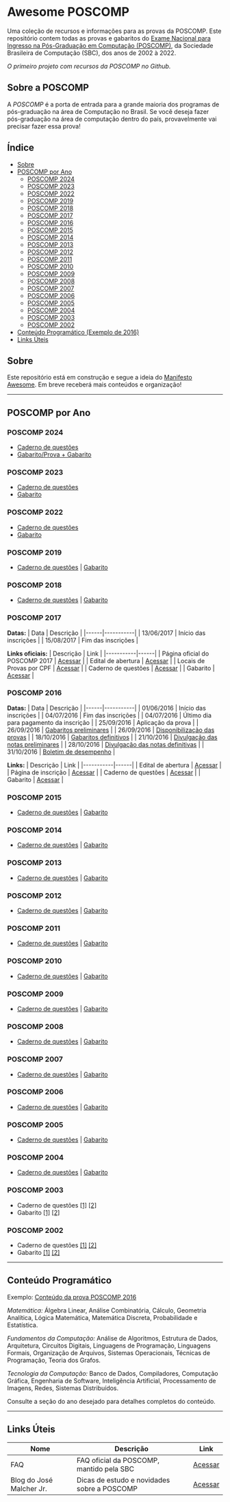 # Awesome POSCOMP

Uma coleção de recursos e informações para as provas da POSCOMP. Este repositório contem todas as provas e gabaritos do [Exame Nacional para Ingresso na Pós-Graduação em Computação (POSCOMP)]((http://www.sbc.org.br/educacao/poscomp)), da Sociedade Brasileira de Computação (SBC), dos anos de 2002 à 2022. 

*O primeiro projeto com recursos da POSCOMP no Github.*

## Sobre a POSCOMP

A *POSCOMP* é a porta de entrada para a grande maioria dos programas de pós-graduação na área de Computação no Brasil. Se você deseja fazer pós-graduação na área de computação dentro do país, provavelmente vai precisar fazer essa prova!

## Índice

- [Sobre](#sobre)
- [POSCOMP por Ano](#poscomp-por-ano)
    - [POSCOMP 2024](#poscomp-2024)
    - [POSCOMP 2023](#poscomp-2023)
    - [POSCOMP 2022](#poscomp-2022)
    - [POSCOMP 2019](#poscomp-2019)
    - [POSCOMP 2018](#poscomp-2018)
    - [POSCOMP 2017](#poscomp-2017)
    - [POSCOMP 2016](#poscomp-2016)
    - [POSCOMP 2015](#poscomp-2015)
    - [POSCOMP 2014](#poscomp-2014)
    - [POSCOMP 2013](#poscomp-2013)
    - [POSCOMP 2012](#poscomp-2012)
    - [POSCOMP 2011](#poscomp-2011)
    - [POSCOMP 2010](#poscomp-2010)
    - [POSCOMP 2009](#poscomp-2009)
    - [POSCOMP 2008](#poscomp-2008)
    - [POSCOMP 2007](#poscomp-2007)
    - [POSCOMP 2006](#poscomp-2006)
    - [POSCOMP 2005](#poscomp-2005)
    - [POSCOMP 2004](#poscomp-2004)
    - [POSCOMP 2003](#poscomp-2003)
    - [POSCOMP 2002](#poscomp-2002)
- [Conteúdo Programático (Exemplo de 2016)](#conteúdo-programático)
- [Links Úteis](#links-úteis)

## Sobre

Este repositório está em construção e segue a ideia do [Manifesto Awesome](https://github.com/sindresorhus/awesome/blob/master/awesome.md). Em breve receberá mais conteúdos e organização!

---

## POSCOMP por Ano

### POSCOMP 2024
- [Caderno de questões](poscomp/2024/poscomp_caderno_prova_2024.pdf)
- [Gabarito/Prova + Gabarito](poscomp/2024/poscomp_prova_gabarito_2024.pdf)

### POSCOMP 2023
- [Caderno de questões](poscomp/2023/poscomp_caderno_prova_2023.pdf)
- [Gabarito](poscomp/2023/poscomp_gabarito_2023.pdf)

### POSCOMP 2022
- [Caderno de questões](poscomp/2022/poscomp_prova_2022.pdf)
- [Gabarito](poscomp/2022/poscomp_gabarito_2022.pdf)

### POSCOMP 2019
- [Caderno de questões](https://www.sbc.org.br/documentos-da-sbc/summary/212-2019/1246-prova-2019) \| [Gabarito](https://www.sbc.org.br/documentos-da-sbc/summary/212-2019/1247-gabarito-2019)

### POSCOMP 2018
- [Caderno de questões](https://www.sbc.org.br/documentos-da-sbc/summary/202-2018/1203-prova-2018) \| [Gabarito](https://www.sbc.org.br/documentos-da-sbc/summary/202-2018/1202-gabarito-2018)

### POSCOMP 2017

**Datas:**
| Data | Descrição |
|------|-----------|
| 13/06/2017 | Início das inscrições |
| 15/08/2017 | Fim das inscrições |

**Links oficiais:**
| Descrição | Link |
|-----------|------|
| Página oficial do POSCOMP 2017 | [Acessar](https://fundatec.org.br/portal/concursos/index_concursos.php?concurso=421) |
| Edital de abertura | [Acessar](http://publicacoes.fundatec.com.br/portal/concursos/editais/edital_3772160d4a3.pdf) |
| Locais de Provas por CPF | [Acessar](http://publicacoes.fundatec.com.br/portal/concursos/publicacao/local_prova/local_prova.php?concurso=421&codpub=2691&idpub=473809) |
| Caderno de questões | [Acessar](https://www.sbc.org.br/documentos-da-sbc/summary/201-2017/1178-prova-2017) |
| Gabarito | [Acessar](https://www.sbc.org.br/documentos-da-sbc/summary/201-2017/1179-gabarito-2017) |

### POSCOMP 2016

**Datas:**
| Data | Descrição |
|------|-----------|
| 01/06/2016 | Início das inscrições |
| 04/07/2016 | Fim das inscrições |
| 04/07/2016 | Último dia para pagamento da inscrição |
| 25/09/2016 | Aplicação da prova |
| 26/09/2016 | [Gabaritos preliminares](http://publicacoes.fundatec.com.br/portal/concursos/394/Gabaritos_Preliminares_394.pdf?idpub=472643) |
| 26/09/2016 | [Disponibilização das provas](http://publicacoes.fundatec.com.br/portal/concursos/394/0394.001.pdf?idpub=472644) |
| 18/10/2016 | [Gabaritos definitivos](http://publicacoes.fundatec.com.br/portal/concursos/v6.0_index_gabaritos.php?concurso=394&tipo=D&idpub=472739) |
| 21/10/2016 | [Divulgação das notas preliminares](http://publicacoes.fundatec.com.br/portal/concursos/394/procura_notas_preliminar.php?concurso=394&idpub=472764) |
| 28/10/2016 | [Divulgação das notas definitivas](http://publicacoes.fundatec.com.br/portal/concursos/394/procura_notas_definitivasdkoashljkhdljkas.php?concurso=394&idpub=472790) |
| 31/10/2016 | [Boletim de desempenho](http://publicacoes.fundatec.com.br/portal/concursos/boletim_desempenho/relatorio_boletim_desempenho_pdf_1.php?concurso=394&idpub=472800) |

**Links:**
| Descrição | Link |
|-----------|------|
| Edital de abertura | [Acessar](http://publicacoes.fundatec.com.br/portal/concursos/editais/edital_163399680cd40.pdf) |
| Página de inscrição | [Acessar](https://www.fundatec.org.br/portal/concursos/inscricao/padrao/v20_inscricao.php?concurso=394) |
| Caderno de questões | [Acessar](https://www.sbc.org.br/documentos-da-sbc/summary/194-2016/1045-prova-2016) |
| Gabarito | [Acessar](https://www.sbc.org.br/documentos-da-sbc/summary/194-2016/1044-gabarito-2016) |

### POSCOMP 2015
- [Caderno de questões](http://www.vestibular.ufg.br/2015/poscomp/sistema/prova_gabarito/CADERNO_QUESTOES_PROVA_OBJETIVA.pdf) \| [Gabarito](http://vestibular.ufg.br/2015/poscomp/sistema/prova_gabarito/GABARITO_PROVA_OBJETIVA.pdf)

### POSCOMP 2014
- [Caderno de questões](http://www.sbc.org.br/documentos-da-sbc/summary/181-2014/957-cadernodequestoes-ano2014) \| [Gabarito](http://www.sbc.org.br/documentos-da-sbc/summary/181-2014/956-gabarito-ano2014)

### POSCOMP 2013
- [Caderno de questões](http://www.sbc.org.br/documentos-da-sbc/summary/180-2013/955-cadernodequestoes-ano2013) \| [Gabarito](http://www.sbc.org.br/documentos-da-sbc/summary/180-2013/954-gabarito-ano2013)

### POSCOMP 2012
- [Caderno de questões](http://www.sbc.org.br/documentos-da-sbc/summary/179-2012/953-cadernodequestoes-ano2012) \| [Gabarito](http://www.sbc.org.br/documentos-da-sbc/summary/179-2012/952-gabarito-ano2012)

### POSCOMP 2011
- [Caderno de questões](http://www.sbc.org.br/documentos-da-sbc/summary/157-2011/851-cadernodequestes-ano2011) \| [Gabarito](http://www.sbc.org.br/documentos-da-sbc/summary/157-2011/850-gabarito-ano2011)

### POSCOMP 2010
- [Caderno de questões](http://www.sbc.org.br/documentos-da-sbc/summary/160-2010/859-cadernodequestes-ano2010) \| [Gabarito](http://www.sbc.org.br/documentos-da-sbc/summary/160-2010/858-gabarito-ano2010)

### POSCOMP 2009
- [Caderno de questões](http://www.sbc.org.br/documentos-da-sbc/summary/155-2009/847-cadernodequestes-ano2009) \| [Gabarito](http://www.sbc.org.br/documentos-da-sbc/summary/155-2009/846-gabarito-ano2009)

### POSCOMP 2008
- [Caderno de questões](http://www.sbc.org.br/documentos-da-sbc/summary/154-2008/845-cadernodequestes-ano2008) \| [Gabarito](http://www.sbc.org.br/documentos-da-sbc/summary/154-2008/844-gabarito-ano2008)

### POSCOMP 2007
- [Caderno de questões](http://www.sbc.org.br/documentos-da-sbc/summary/163-2007/866-cadernodequestes-ano2007) \| [Gabarito](http://www.sbc.org.br/documentos-da-sbc/summary/163-2007/867-gabarito-ano2007)

### POSCOMP 2006
- [Caderno de questões](http://www.sbc.org.br/documentos-da-sbc/summary/159-2006/857-cadernodequestes-ano2006) \| [Gabarito](http://www.sbc.org.br/documentos-da-sbc/summary/159-2006/856-gabarito-ano2006)

### POSCOMP 2005
- [Caderno de questões](http://www.sbc.org.br/documentos-da-sbc/summary/161-2005/861-cadernodequestes-ano2005) \| [Gabarito](http://www.sbc.org.br/documentos-da-sbc/summary/161-2005/860-gabarito-ano2005)

### POSCOMP 2004
- [Caderno de questões](http://www.sbc.org.br/documentos-da-sbc/summary/156-2004/849-cadernodequestes-ano2004) \| [Gabarito](http://www.sbc.org.br/documentos-da-sbc/summary/156-2004/848-gabarito-ano2004)

### POSCOMP 2003
- Caderno de questões [[1]](http://www.sbc.org.br/documentos-da-sbc/summary/162-2003/862-questesdefundamentos-ano2003) [[2]](http://www.sbc.org.br/documentos-da-sbc/summary/162-2003/863-questesdetecnologia-ano2003)
- Gabarito [[1]](http://www.sbc.org.br/documentos-da-sbc/summary/162-2003/864-gabaritoano2003) [[2]](http://www.sbc.org.br/documentos-da-sbc/summary/162-2003/865-gabaritotecnologia-ano2003)

### POSCOMP 2002
- Caderno de questões [[1]](http://www.sbc.org.br/documentos-da-sbc/summary/158-2002/852-questesdetecnologia-ano2002) [[2]](http://www.sbc.org.br/documentos-da-sbc/summary/158-2002/853-questesdefundamentos-ano2002)
- Gabarito [[1]](http://www.sbc.org.br/documentos-da-sbc/summary/158-2002/854-gabaritotecnologia-ano2002) [[2]](http://www.sbc.org.br/documentos-da-sbc/summary/158-2002/855-gabaritofundamentos-ano2002)

---

## Conteúdo Programático

Exemplo: [Conteúdo da prova POSCOMP 2016](#poscomp-2016)

*Matemática:* Álgebra Linear, Análise Combinatória, Cálculo, Geometria Analítica, Lógica Matemática, Matemática Discreta, Probabilidade e Estatística.

*Fundamentos da Computação:* Análise de Algoritmos, Estrutura de Dados, Arquitetura, Circuitos Digitais, Linguagens de Programação, Linguagens Formais, Organização de Arquivos, Sistemas Operacionais, Técnicas de Programação, Teoria dos Grafos.

*Tecnologia da Computação:* Banco de Dados, Compiladores, Computação Gráfica, Engenharia de Software, Inteligência Artificial, Processamento de Imagens, Redes, Sistemas Distribuídos.

Consulte a seção do ano desejado para detalhes completos do conteúdo.

---

## Links Úteis

| Nome | Descrição | Link |
|------|-----------|------|
| FAQ | FAQ oficial da POSCOMP, mantido pela SBC | [Acessar](http://www.sbc.org.br/noticias/10-slideshow-noticias/1971-faq-do-poscomp) |
| Blog do José Malcher Jr. | Dicas de estudo e novidades sobre a POSCOMP | [Acessar](http://josemalcher.net/) |
